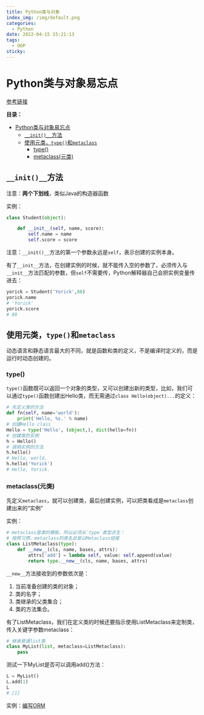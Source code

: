 ```yaml
---
title: Python类与对象
index_img: /img/default.png
categories: 
  - Python
date: 2022-04-15 15:21:13
tags: 
  - OOP
sticky: 
---
```


# Python类与对象易忘点

[参考链接](https://www.liaoxuefeng.com/wiki/1016959663602400/1017496031185408)

**目录：**
- [Python类与对象易忘点](#python类与对象易忘点)
  - [`__init()__`方法](#__init__方法)
  - [使用元类，`type()`和`metaclass`](#使用元类type和metaclass)
    - [type()](#type)
    - [metaclass(元类)](#metaclass元类)

## `__init()__`方法
注意：**两个下划线**，类似Java的构造器函数

实例：
```py
class Student(object):

    def __init__(self, name, score):
        self.name = name
        self.score = score
```
注意：`__init()__`方法的第一个参数永远是`self`，表示创建的实例本身。  

有了`__init__`方法，在创建实例的时候，就不能传入空的参数了，必须传入与`__init__`方法匹配的参数，但`self`不需要传，Python解释器自己会把实例变量传进去：
```py
yorick = Student('Yorick',88)
yorick.name
# 'Yorick'
yorick.score
# 88
```

## 使用元类，`type()`和`metaclass`

动态语言和静态语言最大的不同，就是函数和类的定义，不是编译时定义的，而是运行时动态创建的。

### type()

`type()`函数既可以返回一个对象的类型，又可以创建出新的类型，比如，我们可以通过`type()`函数创建出Hello类，而无需通过`class Hello(object)...`的定义：
```py
# 先定义类的方法
def fn(self, name='world'): 
    print('Hello, %s.' % name)
# 创建Hello class
Hello = type('Hello', (object,), dict(hello=fn))
# 创建类的实例
h = Hello()
# 调用实例的方法
h.hello()
# Hello, world.
h.hello('Yorick')
# Hello, Yorick.
```
### metaclass(元类)

先定义`metaclass`，就可以创建类，最后创建实例，可以把类看成是`metaclass`创建出来的“实例”

实例：
```py
# metaclass是类的模板，所以必须从`type`类型派生：
# 按照习惯，metaclass的类名总是以Metaclass结尾
class ListMetaclass(type):
    def __new__(cls, name, bases, attrs):
        attrs['add'] = lambda self, value: self.append(value)
        return type.__new__(cls, name, bases, attrs)
```
`__new__`方法接收到的参数依次是：
1. 当前准备创建的类的对象；
2. 类的名字；
3. 类继承的父类集合；
4. 类的方法集合。

有了ListMetaclass，我们在定义类的时候还要指示使用ListMetaclass来定制类，传入关键字参数metaclass：
```py
# 继承普通list类
class MyList(list, metaclass=ListMetaclass):
    pass
```
测试一下MyList是否可以调用add()方法：
```py
L = MyList()
L.add(1)
L
# [1]
```
实例：[编写ORM](./orm.md)